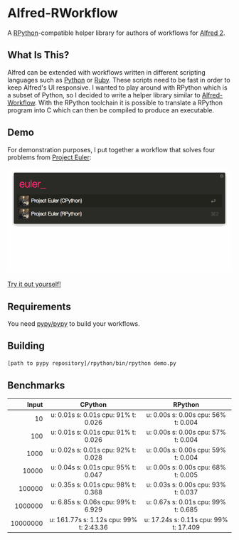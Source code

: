 # Alfred-RWorkflow

A [RPython][rpython]-compatible helper library for authors of workflows for [Alfred 2][alfred].

## What Is This?
Alfred can be extended with workflows written in different scripting languages such as [Python][python] or [Ruby][ruby].
These scripts need to be fast in order to keep Alfred's UI responsive. I wanted to play around with RPython which is a subset
of Python, so I decided to write a helper library similar to [Alfred-Workflow](alfred-workflow). With the RPython toolchain
it is possible to translate a RPython program into C which can then be compiled to produce an executable.

## Demo

For demonstration purposes, I put together a workflow that solves four problems from [Project Euler][euler]:

![Demo](./demo.gif)

[Try it out yourself!][latest]

## Requirements
You need [pypy/pypy][pypy] to build your workflows.

## Building
```bash
[path to pypy repository]/rpython/bin/rpython demo.py
```

## Benchmarks
| Input       | CPython                                 | RPython                               |                  
| -----------:|:---------------------------------------:|:-------------------------------------:|
| 10          | u: 0.01s s: 0.01s cpu: 91% t: 0.026     | u: 0.00s s: 0.00s cpu: 56% t: 0.004   |
| 100         | u: 0.01s s: 0.01s cpu: 91% t: 0.026     | u: 0.00s s: 0.00s cpu: 57% t: 0.004   |
| 1000        | u: 0.02s s: 0.01s cpu: 92% t: 0.028     | u: 0.00s s: 0.00s cpu: 59% t: 0.004   |
| 10000       | u: 0.04s s: 0.01s cpu: 95% t: 0.047     | u: 0.00s s: 0.00s cpu: 68% t: 0.005   |
| 100000      | u: 0.35s s: 0.01s cpu: 98% t: 0.368     | u: 0.03s s: 0.00s cpu: 93% t: 0.037   |
| 1000000     | u: 6.85s s: 0.06s cpu: 99% t: 6.929     | u: 0.67s s: 0.01s cpu: 99% t: 0.685   |
| 10000000    | u: 161.77s s: 1.12s cpu: 99% t: 2:43.36 | u: 17.24s s: 0.11s cpu: 99% t: 17.409 |

[alfred]: http://www.alfredapp.com/
[alfred-workflow]: http://www.alfredapp.com/
[euler]: https://projecteuler.net
[latest]: https://github.com/fniephaus/alfred-rworkflow/releases/latest/
[pypy]: https://bitbucket.org/pypy/pypy
[python]: https://www.python.org/
[rpython]: http://rpython.readthedocs.org/
[ruby]: https://www.ruby-lang.org/
